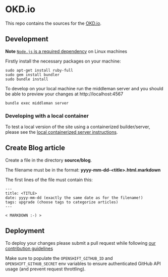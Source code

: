 # OKD.io

This repo contains the sources for the [OKD.io](https://www.okd.io/).

## Development

**Note** [`Node.js` is a required dependency](http://stackoverflow.com/a/6283074/6758654) on Linux machines

Firstly install the necessary packages on your machine:

```
sudo apt-get install ruby-full
sudo gem install bundler
sudo bundle install
```

To develop on your local machine run the middleman server and you
should be able to preview your changes at http://localhost:4567

```
bundle exec middleman server
```

### Developing with a local container

To test a local version of the site using a containerized builder/server, please
see the [local containerized server instructions](https://github.com/openshift-cs/okd.io/blob/master/hack/local-container-server/readme.md).

## Create Blog article

Create a file in the directory **source/blog**. 

The filename must be in the format: **yyyy-mm-dd-\<title\>.html.markdown**

The first lines of the file must contain this:
```
---
title: <TITLE>
date: yyyy-mm-dd (exactly the same date as for the filename!)
tags: upgrade (choose tags to categorize articles)
---

< MARKDOWN :-) >
```

## Deployment

To deploy your changes please submit a pull request while following [our contribution guidelines](./CONTRIBUTING.md)

Make sure to populate the `OPENSHIFT_GITHUB_ID` and `OPENSHIFT_GITHUB_SECRET` env variables to ensure authenticated GitHub API usage (and prevent request throttling).
